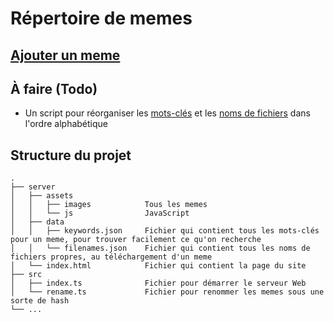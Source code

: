 # Répertoire de memes

## [Ajouter un meme](https://github.com/Repertoire-de-Memes/MemesSubmissions/issues/new?assignees=NetherMCtv&labels=addition&template=ADD.yml&title=Ajout+%3A+)

## À faire (Todo)

* Un script pour réorganiser les [mots-clés](server/data/keywords.json) et les [noms de fichiers](server/data/filenames.json) dans l'ordre alphabétique

## Structure du projet

```
.
├── server
│   ├── assets 
│   │   ├── images            Tous les memes
│   │   └── js                JavaScript
│   ├── data              
│   │   ├── keywords.json     Fichier qui contient tous les mots-clés pour un meme, pour trouver facilement ce qu'on recherche
│   │   └── filenames.json    Fichier qui contient tous les noms de fichiers propres, au téléchargement d'un meme
│   └── index.html            Fichier qui contient la page du site    
├── src
│   ├── index.ts              Fichier pour démarrer le serveur Web
│   └── rename.ts             Fichier pour renommer les memes sous une sorte de hash
└── ...
```